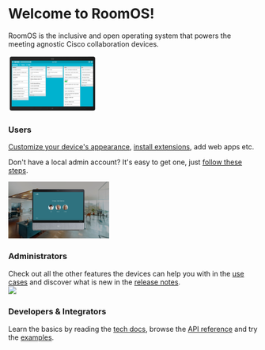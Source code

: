 # Welcome to RoomOS!

RoomOS is the inclusive and open operating system that powers the meeting agnostic Cisco collaboration devices.

<div class="horisontal-list">
  <div>
    <img
      src="/docs/images/poster.png"
      style="height: 115px"
    />
    <h3>Users</h3>
    <a href="/images">Customize your device's appearance</a>, <a href="/macros">install extensions</a>, add web apps etc.
    <p/>
    Don't have a local admin account? It's easy to get one, just
    <a href="/doc/TechDocs/LocalAdminUser">follow these steps</a>.
  </div>
  <div>
    <img
      src="/docs/images/kiosk/overview.png"
      style="height: 115px"
    />
    <h3>Administrators</h3>
    Check out all the other features the devices can help you with in the <a href="/doc/UseCases">use cases</a> and discover what is new in the <a href="/doc/WhatsNew">release notes</a>.
  </div>
  <div>
    <img
      src="https://raw.githubusercontent.com/CiscoDevNet/roomdevices-macros-samples/master/Multi-Content%20Solution/doctors.jpg"
      style="height: 115px"
    />
    <h3>Developers & Integrators</h3>
    Learn the basics by reading the <a href="/doc/TechDocs">tech docs</a>, browse the <a href="/xapi">API reference</a> and try the <a href="/macros">examples</a>.
  </div>
</div>